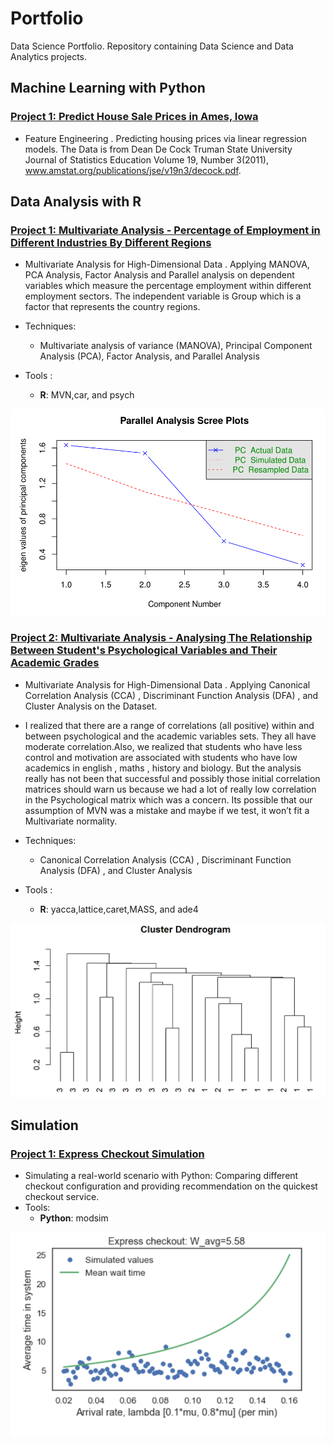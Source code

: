 # Portfolio
Data Science Portfolio. Repository containing Data Science and Data Analytics projects. 

## Machine Learning with Python
### [Project 1: Predict House Sale Prices in Ames, Iowa](https://github.com/) 
* Feature Engineering . Predicting housing prices via linear regression models. The Data is from Dean De Cock Truman State University Journal of Statistics Education Volume 19, Number 3(2011), www.amstat.org/publications/jse/v19n3/decock.pdf. 


## Data Analysis with R
### [Project 1: Multivariate Analysis - Percentage of Employment in Different Industries By Different Regions](https://github.com/) 
* Multivariate Analysis for High-Dimensional Data . Applying MANOVA, PCA Analysis, Factor Analysis and Parallel analysis on dependent variables which measure the percentage employment within different employment sectors. The independent variable is Group which is a factor that represents the country regions. 

* Techniques: 
   - Multivariate analysis of variance (MANOVA), Principal Component Analysis (PCA), Factor Analysis, and Parallel Analysis 
* Tools : 
   - **R**: MVN,car, and psych
   
![](/images/Parallel_Analysis_Scree_Plots.PNG)

### [Project 2: Multivariate Analysis - Analysing The Relationship Between Student's Psychological Variables and Their Academic Grades](https://github.com/) 
* Multivariate Analysis for High-Dimensional Data . Applying Canonical Correlation Analysis (CCA) , Discriminant Function Analysis (DFA) , and Cluster Analysis on the Dataset. 
* I realized that there are a range of correlations (all positive) within and between psychological and the academic variables sets. They all have moderate correlation.Also, we realized that students who have less
control and motivation are associated with students who have low academics in english , maths , history and
biology. But the analysis really has not been that successful and possibly those initial correlation matrices
should warn us because we had a lot of really low correlation in the Psychological matrix which was a concern.
Its possible that our assumption of MVN was a mistake and maybe if we test, it won’t fit a Multivariate
normality.

* Techniques: 
   - Canonical Correlation Analysis (CCA) , Discriminant Function Analysis (DFA) , and Cluster Analysis
* Tools : 
   - **R**: yacca,lattice,caret,MASS, and ade4
   
![](/images/Cluster_Dendorogram.PNG)

## Simulation 
### [Project 1: Express Checkout Simulation](https://github.com/harjomand/Portfolio/blob/main/Express%20Checkout%20Simulation%20with%20Python%20.ipynb)
* Simulating a real-world scenario with Python: Comparing different checkout configuration and providing recommendation on the quickest checkout service.
* Tools: 
   - **Python**: modsim

![](/images/Express_Checkout.PNG)




